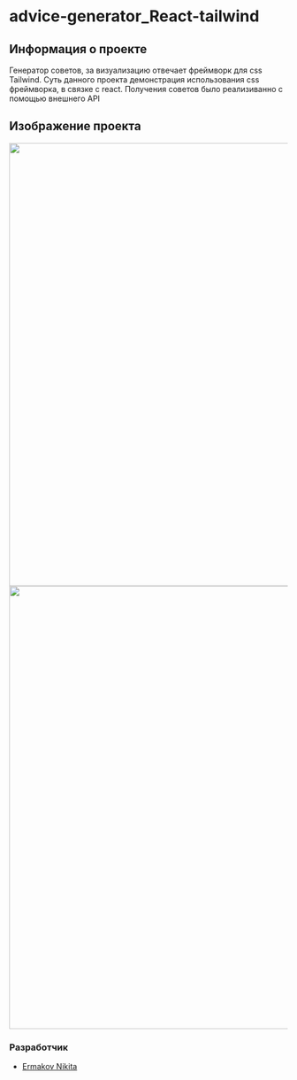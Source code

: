 # advice-generator_React-tailwind

## Информация о проекте
Генератор советов, за визуализацию отвечает фреймворк для css Tailwind. Суть данного проекта демонстрация использования css фреймворка, в связке с react. Получения советов было реализиванно с помощью внешнего API
## Изображение проекта

<img src="https://i.ibb.co/tPYhmRG/image.png" width="800px">
<img src="https://i.ibb.co/p0Btwxr/image.png" width="800px">

### Разработчик

- [Ermakov Nikita](https://github.com/agr0meow)
